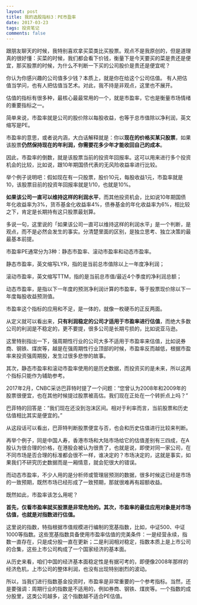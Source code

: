```yaml
---
layout: post
title: 我的选股指标3：PE市盈率
date: 2017-03-23
tags: 投资笔记
comments: false
---
```


跟朋友聊天的时候，我特别喜欢拿买菜类比买股票。观点不是我原创的，但是道理真的很好懂：买菜的时候，我们都会看下价钱，衡量下是今天要买的菜是贵还是便宜，那买股票的时候，为什么不判断一下买的公司股价是贵还是便宜呢？

你认为你感兴趣的公司值多少钱？本质上，就是你在给这个公司估值。 有人把估值当学问，也有人把估值当艺术。对此，我不持是非观点，这里也不展开。

估值的指标有很多种，最核心最最常用的一个，就是市盈率，它也是衡量市场情绪的重要指标之一。

简单来说，市盈率就是公司的股价除以每股收益，也等于总市值除以净利润，英文缩写是PE。

市盈率的意思，或者说内涵，大白话解释就是：你以**现在的价格买某只股票**，如果该股票**仍然保持现在的年利润，你需要花多少年才能收回自己的成本**。

因此，市盈率的倒数，就是该股票当前的投资年回报率。这可以用来进行多个投资机会的比较，比如说，跟10年期国债代表的无风险收益率进行比较。

举个例子说明吧：假如现在有一只股票，股价10元，每股收益1元，市盈率就是10，该股票目前的投资年回报率就是1/10，也就是10%。

**如果该公司一直可以维持这样的利润水平**，而其他投资机会，比如说10年期国债年化收益率为3%，货币基金化收益率4%，债券基金的年化收益率为6%，相比较之下，肯定是长期持有这只股票最划算。

多说一句，这里说的「如果该公司一直可以维持这样的利润水平」是一个判断，是观点，而不是必然会发生的事实。分清楚里面的区别，是独立思考、独立决策的最最基本前提。

市盈率PE通常分为3种：静态市盈率、滚动市盈率和动态市盈率。

静态市盈率，英文缩写LYR，指的是当前总市值除以上一年度净利润；

滚动市盈率，英文缩写TTM，指的是当前总市值/最近4个季度的净利润总额；

动态市盈率，是指以下一年度的预测净利润计算的市盈率，等于股票现价除以下一年度每股收益预测值。

市盈率这个指标的应用和不足，是一体的，就像一枚硬币的正反两面。

从定义就可以看出来，**只有利润稳定的公司才适用于市盈率进行估值**，而绝大多数公司的利润是不稳定的，更不要提，很多公司是长期亏损的，比如说亚马逊。

这里特别指出一下，强周期性行业的公司大多不适用于市盈率来估值，比如说券商、钢铁、煤炭等，越是在强周期性行业顶部的时候，市盈率反而越低，根据市盈率来投资强周期股，发生过很多悲惨的故事。

其次，静态市盈率和滚动市盈率使用的是历史数据，而投资买的是未来，所以这两个指标只能作为辅助参考。

2017年2月，CNBC采访巴菲特时提了一个问题：“您曾认为2008年和2009年的股票很便宜，也在其他时候提过股票被高估。我们现在正处在一个转折点上吗？”

巴菲特的回答是：“我们现在还没到泡沫区间。相对于利率而言，当前股票和历史估值相比其实是便宜的。”

从这段话可以看出，巴菲特判断股票便宜与否，也会和历史估值进行比较来判断。

再举个例子，同是中国人寿，香港市场和大陆市场给它的估值差别有三四成，在A股认为很合理的价格，在港股会被认为很贵了，也就是说，即使对同一家公司，在不同市场是否合理的标准都会很不一样，谁决定的？市场决定的，这就是事实，如果我们不研究历史数据而是一厢情意，就会犯很大的错误。

而动态市盈率，不少人用的是分析师或管理层预测的数据，很多时候这已经是市场的一致预期，既然市场已经形成了一致预期，那就很难再有超额收益。

既然如此，市盈率该怎么用呢？

**首先，仅看市盈率就买股票是非常危险的。其次，市盈率的最佳应用对象是对市场估值，也就是对指数进行估值。**

这里说的指数，特指根据市值规模进行编制的宽基指数，比如，中证500、中证1000等指数。这些宽基指数具备使用市盈率估值的完美条件：一是经营永续，指数一直存在，只是成分股一直在更新；二是利润相对稳定，指数本质上是上市公司的合集，这些上市公司构成了一个国家经济的基本面。

从历史来看，咱们中国的经济基本面稳定性是有据可考的，即便像2008年那样的经济危机，上市公司的整体利润，也没有出现特别剧烈的波动。

所以，当我们进行指数基金投资时，市盈率是非常重要的一个参考指标。当然，还是要强调：周期行业的指数是不适用的，例如券商、钢铁、煤炭等。一个指数的成分股里，这类公司越多，这个指数越不适合PE估值。